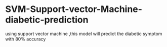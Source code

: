 # SVM-Support-vector-Machine-diabetic-prediction
using support vector machine ,this model will predict the diabetic symptom with 80% accuracy
